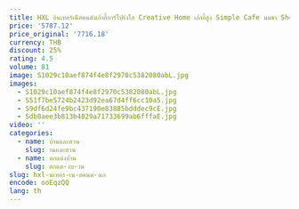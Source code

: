 ```yaml
---
title: HXL อินเทอร์เน็ตคนดังเก้าอี้บาร์โปร่งใส Creative Home เก้าอี้สูง Simple Cafe นมชา Shop เก้าอี้บาร์
price: '5787.12'
price_original: '7716.18'
currency: THB
discount: 25%
rating: 4.5
volume: 81
image: S1029c10aef874f4e8f2970c5382080abL.jpg
images:
  - S1029c10aef874f4e8f2970c5382080abL.jpg
  - S51f7be5724b2423d92ea67d4ff6cc10a5.jpg
  - S9df6d24fe9bc437190e83885bdddec9cE.jpg
  - Sdb8aee3b813b4829a71733699ab6fffaE.jpg
video: ''
categories:
  - name: บ้านและสวน
    slug: านและสวน
  - name: ตกแต่งบ้าน
    slug: ตกแต-งบ-าน
slug: hxl-นเทอร-เน-ตคนด-งเก
encode: ooEqzQQ
lang: th
---
```

  